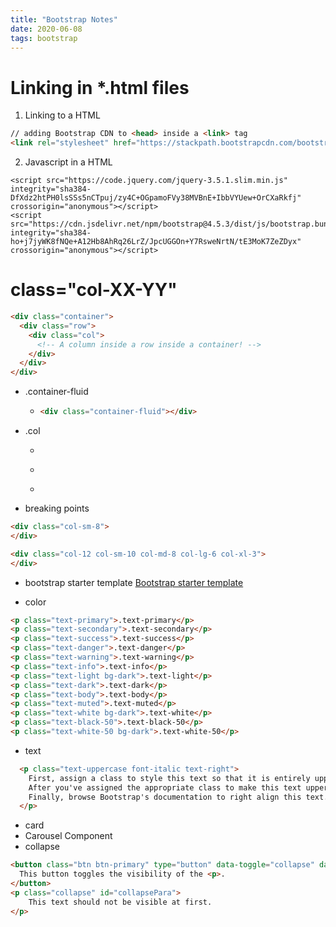 ```yaml
---
title: "Bootstrap Notes"
date: 2020-06-08
tags: bootstrap
---
```


# Linking in *.html files

1. Linking to a HTML

```HTML
// adding Bootstrap CDN to <head> inside a <link> tag
<link rel="stylesheet" href="https://stackpath.bootstrapcdn.com/bootstrap/4.1.3/css/bootstrap.min.css" integrity="sha384-MCw98/SFnGE8fJT3GXwEOngsV7Zt27NXFoaoApmYm81iuXoPkFOJwJ8ERdknLPMO" crossorigin="anonymous">
```  

2. Javascript in a HTML
```
<script src="https://code.jquery.com/jquery-3.5.1.slim.min.js" integrity="sha384-DfXdz2htPH0lsSSs5nCTpuj/zy4C+OGpamoFVy38MVBnE+IbbVYUew+OrCXaRkfj" crossorigin="anonymous"></script>
<script src="https://cdn.jsdelivr.net/npm/bootstrap@4.5.3/dist/js/bootstrap.bundle.min.js" integrity="sha384-ho+j7jyWK8fNQe+A12Hb8AhRq26LrZ/JpcUGGOn+Y7RsweNrtN/tE3MoK7ZeZDyx" crossorigin="anonymous"></script>
```

# class="col-XX-YY"
```HTML
<div class="container">
  <div class="row">
    <div class="col">
      <!-- A column inside a row inside a container! -->
    </div>
  </div>
</div>
```  


- .container-fluid

  - ```HTML
    <div class="container-fluid"></div>
    ```

- .col

  - <div class="col"></div>
  - <div class="col-9"></div>
  - <div class="col-auto"></div>

- breaking points

```HTML
<div class="col-sm-8">
</div>
```

```HTML
<div class="col-12 col-sm-10 col-md-8 col-lg-6 col-xl-3">
</div>
```

- bootstrap starter template
  [Bootstrap starter template](https://getbootstrap.com/docs/4.2/getting-started/introduction/#starter-template)

- color

```HTML
<p class="text-primary">.text-primary</p>
<p class="text-secondary">.text-secondary</p>
<p class="text-success">.text-success</p>
<p class="text-danger">.text-danger</p>
<p class="text-warning">.text-warning</p>
<p class="text-info">.text-info</p>
<p class="text-light bg-dark">.text-light</p>
<p class="text-dark">.text-dark</p>
<p class="text-body">.text-body</p>
<p class="text-muted">.text-muted</p>
<p class="text-white bg-dark">.text-white</p>
<p class="text-black-50">.text-black-50</p>
<p class="text-white-50 bg-dark">.text-white-50</p>
```

- text

```HTML
  <p class="text-uppercase font-italic text-right">
    First, assign a class to style this text so that it is entirely uppercased.
    After you've assigned the appropriate class to make this text uppercased, assign another class to make this text italicized.
    Finally, browse Bootstrap's documentation to right align this text.
  </p>
```

- card
- Carousel Component
- collapse

```HTML
<button class="btn btn-primary" type="button" data-toggle="collapse" data-target="#collapsePara" aria-expanded="false" aria-controls="collapsePara">
  This button toggles the visibility of the <p>.
</button>
<p class="collapse" id="collapsePara">
	This text should not be visible at first.
</p>
```
